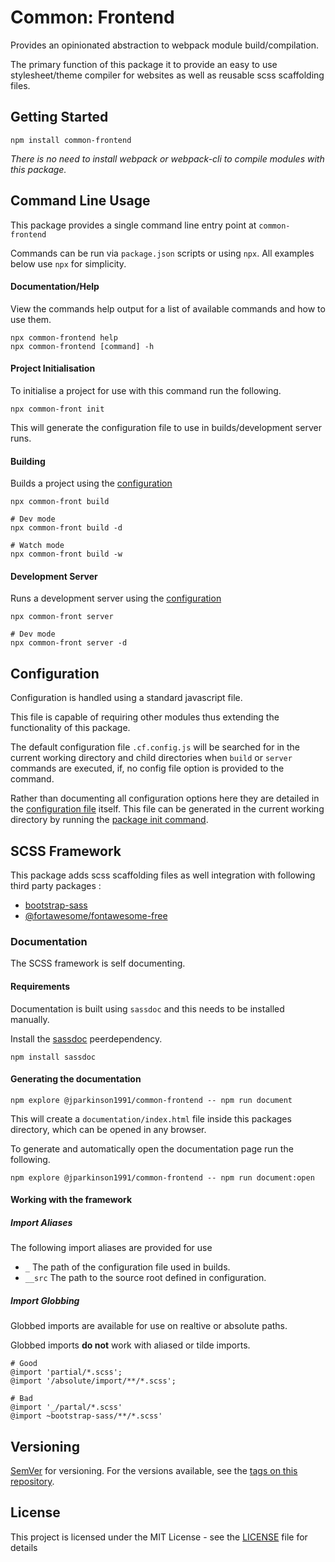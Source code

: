 
# Common: Frontend

Provides an opinionated abstraction to webpack module build/compilation.

The primary function of this package it to provide an easy to use
stylesheet/theme compiler for websites as well as reusable scss scaffolding
files.

## Getting Started

`npm install common-frontend`

*There is no need to install webpack or webpack-cli to compile modules with this
package.*

## Command Line Usage

This package provides a single command line entry point at `common-frontend`

Commands can be run via `package.json` scripts or  using `npx`. All examples
below use `npx` for simplicity.

#### Documentation/Help

View the commands help output for a list of available commands and how to use
them.

```
npx common-frontend help
npx common-frontend [command] -h
```

#### Project Initialisation

To initialise a project for use with this command run the following.

```
npx common-front init
```

This will generate the configuration file to use in builds/development server
runs.

#### Building

Builds a project using the [configuration](#configuration)

```
npx common-front build

# Dev mode
npx common-front build -d

# Watch mode
npx common-front build -w
```

#### Development Server

Runs a development server using the [configuration](#configuration)

```
npx common-front server

# Dev mode
npx common-front server -d
```

## Configuration

Configuration is handled using a standard javascript file.

This file is capable of requiring other modules thus extending the functionality
of this package.

The default configuration file `.cf.config.js` will be searched for in the
current working directory and child directories when `build` or `server`
commands are executed, if, no config file option is provided to the command.

Rather than documenting all configuration options here they are detailed in
the [configuration file](assets/config/default.cf.config.js) itself. This file
can be generated in the current working directory by running the
[package init command](#project-initialisation).

## SCSS Framework

This package adds scss scaffolding files as well integration with following
third party packages :
- [bootstrap-sass](https://www.npmjs.com/package/bootstrap-sass)
- [@fortawesome/fontawesome-free](https://www.npmjs.com/package/@fortawesome/fontawesome-free)

### Documentation

The SCSS framework is self documenting.

#### Requirements

Documentation is built using `sassdoc` and this needs to be installed manually.

Install the [sassdoc](http://sassdoc.com/) peerdependency.

`npm install sassdoc`

#### Generating the documentation

```
npm explore @jparkinson1991/common-frontend -- npm run document
```

This will create a `documentation/index.html` file inside this packages
directory, which can be opened in any browser.

To generate and automatically open the documentation page run the following.

```
npm explore @jparkinson1991/common-frontend -- npm run document:open
```

#### Working with the framework

##### Import Aliases

The following import aliases are provided for use
- `_` The path of the configuration file used in builds.
- `__src` The path to the source root defined in configuration.

##### Import Globbing

Globbed imports are available for use on realtive or absolute paths.

Globbed imports **do not** work with aliased or tilde imports.

```
# Good
@import 'partial/*.scss';
@import '/absolute/import/**/*.scss';

# Bad
@import '_/partal/*.scss'
@import ~bootstrap-sass/**/*.scss'
```


## Versioning

[SemVer](http://semver.org/) for versioning. For the versions available,
see the [tags on this repository](https://github.com/JParkinson1991/common-frontend/tags).

## License

This project is licensed under the MIT License - see the [LICENSE](LICENSE)
file for details

